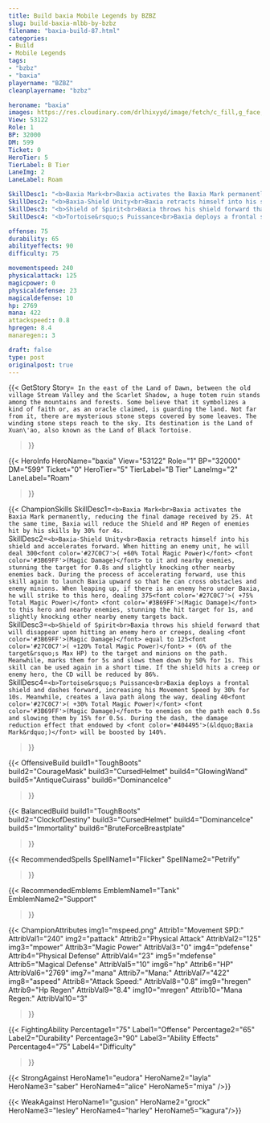 ```yaml
---
title: Build baxia Mobile Legends by BZBZ
slug: build-baxia-mlbb-by-bzbz
filename: "baxia-build-87.html"
categories: 
- Build 
- Mobile Legends
tags: 
- "bzbz"
- "baxia"
playername: "BZBZ"
cleanplayername: "bzbz"

heroname: "baxia"
images: https://res.cloudinary.com/drlhixyyd/image/fetch/c_fill,g_face,f_auto/https://cdn2-build.mobagenie.my.id/p/images/banner/full/baxia.jpg
View: 53122 
Role: 1 
BP: 32000
DM: 599 
Ticket: 0 
HeroTier: 5 
TierLabel: B Tier 
LaneImg: 2
LaneLabel: Roam 

SkillDesc1: "<b>Baxia Mark<br>Baxia activates the Baxia Mark permanently, reducing the final damage received by 25. At the same time, Baxia will reduce the Shield and HP Regen of enemies hit by his skills by 30% for 4s."   
SkillDesc2: "<b>Baxia-Shield Unity<br>Baxia retracts himself into his shield and accelerates forward. When hitting an enemy unit, he will deal 300<font color='#27C0C7'>( +60% Total Magic Power)</font> <font color='#3B69FF'>(Magic Damage)</font> to it and nearby enemies, stunning the target for 0.8s and slightly knocking other nearby enemies back. During the process of accelerating forward, use this skill again to launch Baxia upward so that he can cross obstacles and enemy minions. When leaping up, if there is an enemy hero under Baxia, he will strike to this hero, dealing 375<font color='#27C0C7'>( +75% Total Magic Power)</font> <font color='#3B69FF'>(Magic Damage)</font> to this hero and nearby enemies, stunning the hit target for 1s, and slightly knocking other nearby enemy targets back."   
SkillDesc3: "<b>Shield of Spirit<br>Baxia throws his shield forward that will disappear upon hitting an enemy hero or creeps, dealing <font color='#3B69FF'>(Magic Damage)</font> equal to 125<font color='#27C0C7'>( +120% Total Magic Power)</font> + (6% of the target&rsquo;s Max HP) to the target and minions on the path. Meanwhile, marks them for 5s and slows them down by 50% for 1s. This skill can be used again in a short time. If the shield hits a creep or enemy hero, the CD will be reduced by 86%."   
SkillDesc4: "<b>Tortoise&rsquo;s Puissance<br>Baxia deploys a frontal shield and dashes forward, increasing his Movement Speed by 30% for 10s. Meanwhile, creates a lava path along the way, dealing 40<font color='#27C0C7'>( +30% Total Magic Power)</font> <font color='#3B69FF'>(Magic Damage)</font> to enemies on the path each 0.5s and slowing them by 15% for 0.5s. During the dash, the damage reduction effect that endowed by <font color='#404495'>(&ldquo;Baxia Mark&rdquo;)</font> will be boosted by 140%."  

offense: 75 
durability: 65 
abilityeffects: 90 
difficulty: 75 

movementspeed: 240
physicalattack: 125
magicpower: 0
physicaldefense: 23
magicaldefense: 10
hp: 2769
mana: 422
attackspeed:: 0.8
hpregen: 8.4
manaregen:: 3

draft: false
type: post
originalpost: true
---
```



{{< GetStory 
Story=` In the east of the Land of Dawn, between the old village Stream Valley and the Scarlet Shadow, a huge totem ruin stands among the mountains and forests. Some believe that it symbolizes a kind of faith or, as an oracle claimed, is guarding the land. Not far from it, there are mysterious stone steps covered by some leaves. The winding stone steps reach to the sky. Its destination is the Land of Xuan\'ao, also known as the Land of Black Tortoise.` 
>}}

{{< HeroInfo 
HeroName="baxia" 
View="53122" 
Role="1" 
BP="32000" 
DM="599" 
Ticket="0" 
HeroTier="5" 
TierLabel="B Tier" 
LaneImg="2" 
LaneLabel="Roam" 
>}}
 
{{< ChampionSkills 
SkillDesc1=`<b>Baxia Mark<br>Baxia activates the Baxia Mark permanently, reducing the final damage received by 25. At the same time, Baxia will reduce the Shield and HP Regen of enemies hit by his skills by 30% for 4s.`   
SkillDesc2=`<b>Baxia-Shield Unity<br>Baxia retracts himself into his shield and accelerates forward. When hitting an enemy unit, he will deal 300<font color='#27C0C7'>( +60% Total Magic Power)</font> <font color='#3B69FF'>(Magic Damage)</font> to it and nearby enemies, stunning the target for 0.8s and slightly knocking other nearby enemies back. During the process of accelerating forward, use this skill again to launch Baxia upward so that he can cross obstacles and enemy minions. When leaping up, if there is an enemy hero under Baxia, he will strike to this hero, dealing 375<font color='#27C0C7'>( +75% Total Magic Power)</font> <font color='#3B69FF'>(Magic Damage)</font> to this hero and nearby enemies, stunning the hit target for 1s, and slightly knocking other nearby enemy targets back.`   
SkillDesc3=`<b>Shield of Spirit<br>Baxia throws his shield forward that will disappear upon hitting an enemy hero or creeps, dealing <font color='#3B69FF'>(Magic Damage)</font> equal to 125<font color='#27C0C7'>( +120% Total Magic Power)</font> + (6% of the target&rsquo;s Max HP) to the target and minions on the path. Meanwhile, marks them for 5s and slows them down by 50% for 1s. This skill can be used again in a short time. If the shield hits a creep or enemy hero, the CD will be reduced by 86%.`   
SkillDesc4=`<b>Tortoise&rsquo;s Puissance<br>Baxia deploys a frontal shield and dashes forward, increasing his Movement Speed by 30% for 10s. Meanwhile, creates a lava path along the way, dealing 40<font color='#27C0C7'>( +30% Total Magic Power)</font> <font color='#3B69FF'>(Magic Damage)</font> to enemies on the path each 0.5s and slowing them by 15% for 0.5s. During the dash, the damage reduction effect that endowed by <font color='#404495'>(&ldquo;Baxia Mark&rdquo;)</font> will be boosted by 140%.`   
>}}

{{< OffensiveBuild 
build1="ToughBoots"  
build2="CourageMask" 
build3="CursedHelmet" 
build4="GlowingWand" 
build5="AntiqueCuirass" 
build6="DominanceIce" 
>}} 

{{< BalancedBuild 
build1="ToughBoots"  
build2="ClockofDestiny" 
build3="CursedHelmet" 
build4="DominanceIce" 
build5="Immortality" 
build6="BruteForceBreastplate" 
>}}


{{< RecommendedSpells 
SpellName1="Flicker" 
SpellName2="Petrify" 
>}}  

{{< RecommendedEmblems 
EmblemName1="Tank" 
EmblemName2="Support" 
>}}   


{{< ChampionAttributes
img1="mspeed.png" Attrib1="Movement SPD:" AttribVal1="240"
img2="pattack" Attrib2="Physical Attack" AttribVal2="125"
img3="mpower" Attrib3="Magic Power" AttribVal3="0"
img4="pdefense" Attrib4="Physical Defense" AttribVal4="23"
img5="mdefense" Attrib5="Magical Defense" AttribVal5="10"
img6="hp" Attrib6="HP" AttribVal6="2769"
img7="mana" Attrib7="Mana:" AttribVal7="422"
img8="aspeed" Attrib8="Attack Speed:" AttribVal8="0.8"
img9="hregen" Attrib9="Hp Regen" AttribVal9="8.4"
img10="mregen" Attrib10="Mana Regen:" AttribVal10="3"
>}}


{{< FightingAbility
Percentage1="75" Label1="Offense"
Percentage2="65" Label2="Durability"
Percentage3="90" Label3="Ability Effects"
Percentage4="75" Label4="Difficulty"
 >}}

{{< StrongAgainst 
HeroName1="eudora"
HeroName2="layla"
HeroName3="saber"
HeroName4="alice"
HeroName5="miya"
/>}}

{{< WeakAgainst
HeroName1="gusion"
HeroName2="grock"
HeroName3="lesley"
HeroName4="harley"
HeroName5="kagura"/>}}
